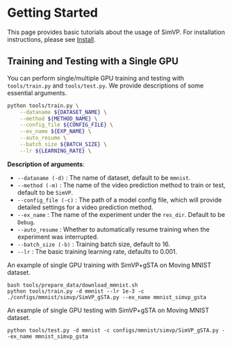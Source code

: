 # Getting Started

This page provides basic tutorials about the usage of SimVP. For installation instructions, please see [Install](docs/en/install.md).

## Training and Testing with a Single GPU

You can perform single/multiple GPU training and testing with `tools/train.py` and `tools/test.py`. We provide descriptions of some essential arguments.

```bash
python tools/train.py \
    --dataname ${DATASET_NAME} \
    --method ${METHOD_NAME} \
    --config_file ${CONFIG_FILE} \
    --ex_name ${EXP_NAME} \
    --auto_resume \
    --batch_size ${BATCH_SIZE} \
    --lr ${LEARNING_RATE} \
```

**Description of arguments**:
- `--dataname (-d)` : The name of dataset, default to be `mmnist`.
- `--method (-m)` : The name of the video prediction method to train or test, default to be `SimVP`.
- `--config_file (-c)` : The path of a model config file, which will provide detailed settings for a video prediction method.
- `--ex_name` : The name of the experiment under the `res_dir`. Default to be `Debug`.
- `--auto_resume` : Whether to automatically resume training when the experiment was interrupted.
- `--batch_size (-b)` : Training batch size, default to 16.
- `--lr` : The basic training learning rate, defaults to 0.001.

An example of single GPU training with SimVP+gSTA on Moving MNIST dataset.
```shell
bash tools/prepare_data/download_mmnist.sh
python tools/train.py -d mmnist --lr 1e-3 -c ./configs/mmnist/simvp/SimVP_gSTA.py --ex_name mmnist_simvp_gsta
```

An example of single GPU testing with SimVP+gSTA on Moving MNIST dataset.
```shell
python tools/test.py -d mmnist -c configs/mmnist/simvp/SimVP_gSTA.py --ex_name mmnist_simvp_gsta
```
